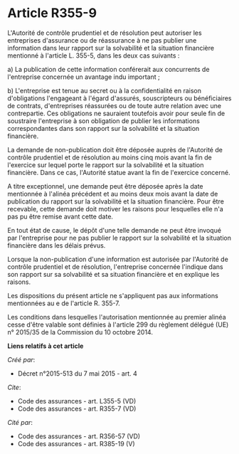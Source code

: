 # Article R355-9

L'Autorité de contrôle prudentiel et de résolution peut autoriser les entreprises d'assurance ou de réassurance à ne pas
publier une information dans leur rapport sur la solvabilité et la situation financière mentionné à l'article L. 355-5, dans
les deux cas suivants : 

a) La publication de cette information conférerait aux concurrents de l'entreprise concernée un avantage indu important ; 

b) L'entreprise est tenue au secret ou à la confidentialité en raison d'obligations l'engageant à l'égard d'assurés,
souscripteurs ou bénéficiaires de contrats, d'entreprises réassurées ou de toute autre relation avec une contrepartie. Ces
obligations ne sauraient toutefois avoir pour seule fin de soustraire l'entreprise à son obligation de publier les
informations correspondantes dans son rapport sur la solvabilité et la situation financière. 

La demande de non-publication doit être déposée auprès de l'Autorité de contrôle prudentiel et de résolution au moins cinq
mois avant la fin de l'exercice sur lequel porte le rapport sur la solvabilité et la situation financière. Dans ce cas,
l'Autorité statue avant la fin de l'exercice concerné. 

A titre exceptionnel, une demande peut être déposée après la date mentionnée à l'alinéa précédent et au moins deux mois avant
la date de publication du rapport sur la solvabilité et la situation financière. Pour être recevable, cette demande doit
motiver les raisons pour lesquelles elle n'a pas pu être remise avant cette date. 

En tout état de cause, le dépôt d'une telle demande ne peut être invoqué par l'entreprise pour ne pas publier le rapport sur
la solvabilité et la situation financière dans les délais prévus. 

Lorsque la non-publication d'une information est autorisée par l'Autorité de contrôle prudentiel et de résolution,
l'entreprise concernée l'indique dans son rapport sur sa solvabilité et sa situation financière et en explique les raisons. 

Les dispositions du présent article ne s'appliquent pas aux informations mentionnées au e de l'article R. 355-7. 

Les conditions dans lesquelles l'autorisation mentionnée au premier alinéa cesse d'être valable sont définies à l'article 299
du règlement délégué (UE) n° 2015/35 de la Commission du 10 octobre 2014.

**Liens relatifs à cet article**

_Créé par_:

  - Décret n°2015-513 du 7 mai 2015 - art. 4

_Cite_:

  - Code des assurances - art. L355-5 (VD)
  - Code des assurances - art. R355-7 (VD)

_Cité par_:

  - Code des assurances - art. R356-57 (VD)
  - Code des assurances - art. R385-19 (V)
